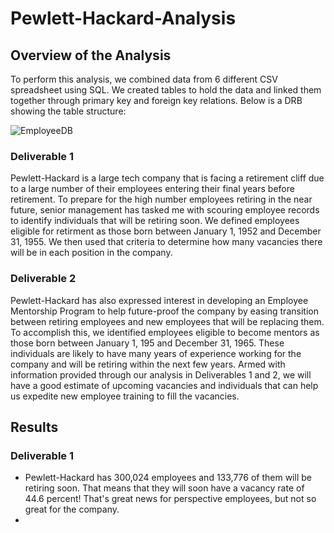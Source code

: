 # Pewlett-Hackard-Analysis

## Overview of the Analysis

To perform this analysis, we combined data from 6 different CSV spreadsheet using SQL. We created tables to hold the data and linked them together through primary key and foreign key relations. Below is a DRB showing the table structure:

![EmployeeDB](https://user-images.githubusercontent.com/104707395/206572215-b403992d-22af-43e2-a188-401587295919.png)

### Deliverable 1
  Pewlett-Hackard is a large tech company that is facing a retirement cliff due to a large number of their employees entering their final years before retirement. To prepare for the high number employees retiring in the near future, senior management has tasked me with scouring employee records to identify individuals that will be retiring soon. We defined employees eligible for retirment as those born between January 1, 1952 and December 31, 1955. We then used that criteria to determine how many vacancies there will be in each position in the company. 
  
### Deliverable 2  
   Pewlett-Hackard has also expressed interest in developing an Employee Mentorship Program to help future-proof the company by easing transition between retiring employees and new employees that will be replacing them. To accomplish this, we identified employees eligible to become mentors as those born between January 1, 195 and December 31, 1965. These individuals are likely to have many years of experience working for the company and will be retiring within the next few years. Armed with information provided through our analysis in Deliverables 1 and 2, we will have a good estimate of upcoming vacancies and individuals that can help us expedite new employee training to fill the vacancies. 
   
## Results 

### Deliverable 1
* Pewlett-Hackard has 300,024 employees and 133,776 of them will be retiring soon. That means that they will soon have a vacancy rate of 44.6 percent! That's great news for perspective employees, but not so great for the company.
* 
